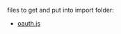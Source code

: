 files to get and put into import folder:
- [oauth.js](https://github.com/oauth-io/oauth-js/blob/master/dist/oauth.js)
